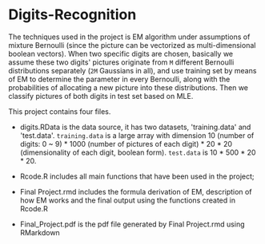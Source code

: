 # Digits-Recognition

The techniques used in the project is EM algorithm under assumptions of mixture Bernoulli (since the picture can be vectorized as multi-dimensional boolean vectors). When two specific digits are chosen, basically we assume these two digits' pictures originate from `M` different Bernoulli distributions separately (`2M` Gaussians in all), and use training set by means of EM to determine the parameter in every Bernoulli, along with the probabilities of allocating a new picture into these distributions. Then we classify pictures of both digits in test set based on MLE. 

This project contains four files.

* digits.RData is the data source, it has two datasets, 'training.data' and  'test.data'. `training.data` is a large array with dimension 10 (number of digits: 0 ~ 9) * 1000 (number of pictures of each digit) * 20 * 20 (dimensionality of each digit, boolean form). `test.data` is 10 * 500 * 20 * 20.

* Rcode.R includes all main functions that have been used in the project;

* Final Project.rmd includes the formula derivation of EM, description of how EM works and the final output using the functions created in Rcode.R

* Final_Project.pdf is the pdf file generated by Final Project.rmd using RMarkdown

